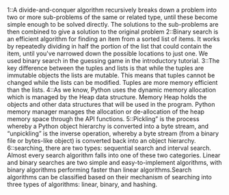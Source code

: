 1::A divide-and-conquer algorithm recursively breaks down a problem into two or more sub-problems of the same or related type, until these become simple enough to be solved directly. The solutions to the sub-problems are then combined to give a solution to the original problem
2::Binary search is an efficient algorithm for finding an item from a sorted list of items. It works by repeatedly dividing in half the portion of the list that could contain the item, until you've narrowed down the possible locations to just one. We used binary search in the guessing game in the introductory tutorial.
3::The key difference between the tuples and lists is that while the tuples are immutable objects the lists are mutable. This means that tuples cannot be changed while the lists can be modified. Tuples are more memory efficient than the lists.
4::As we know, Python uses the dynamic memory allocation which is managed by the Heap data structure. Memory Heap holds the objects and other data structures that will be used in the program. Python memory manager manages the allocation or de-allocation of the heap memory space through the API functions.
5::Pickling” is the process whereby a Python object hierarchy is converted into a byte stream, and “unpickling” is the inverse operation, whereby a byte stream (from a binary file or bytes-like object) is converted back into an object hierarchy.
6::searching, there are two types: sequential search and interval search. Almost every search algorithm falls into one of these two categories. Linear and binary searches are two simple and easy-to-implement algorithms, with binary algorithms performing faster than linear algorithms.Search algorithms can be classified based on their mechanism of searching into three types of algorithms: linear, binary, and hashing.
